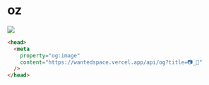 # oz

![](https://wantedspace.vercel.app/api/og?title=%EB%AA%A8%EB%93%A0%20HR%20%EB%8D%B0%EC%9D%B4%ED%84%B0%EB%A5%BC%20%EC%89%BD%EA%B3%A0%20%ED%8E%B8%ED%95%98%EA%B2%8C!_%EC%9B%90%ED%8B%B0%EB%93%9C%EC%8A%A4%ED%8E%98%EC%9D%B4%EC%8A%A4)

```html
<head>
  <meta
    property="og:image"
    content="https://wantedspace.vercel.app/api/og?title=📷_📸"
  />
</head>
```
